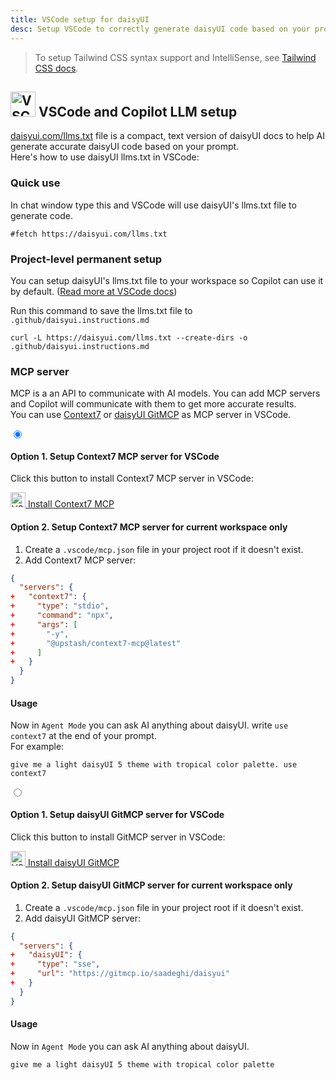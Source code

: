 ```yaml
---
title: VSCode setup for daisyUI
desc: Setup VSCode to correctly generate daisyUI code based on your prompt.
---
```


<script>
  import Translate from "$components/Translate.svelte"
</script>

> To setup Tailwind CSS syntax support and IntelliSense, see [Tailwind CSS docs](https://tailwindcss.com/docs/editor-setup).

## <img src="https://img.daisyui.com/images/logos/vscode.webp" alt="VSCode" width="40" height="40" class="inline-block me-2 -mt-1 not-prose"> VSCode and Copilot LLM setup

[daisyui.com/llms.txt](https://daisyui.com/llms.txt) file is a compact, text version of daisyUI docs to help AI generate accurate daisyUI code based on your prompt.  
Here's how to use daisyUI llms.txt in VSCode:

### Quick use

In chat window type this and VSCode will use daisyUI's llms.txt file to generate code.

```md:prompt
#fetch https://daisyui.com/llms.txt
```

### Project-level permanent setup

You can setup daisyUI's llms.txt file to your workspace so Copilot can use it by default. ([Read more at VSCode docs](https://code.visualstudio.com/docs/copilot/copilot-customization))

Run this command to save the llms.txt file to `.github/daisyui.instructions.md`

```sh:Terminal
curl -L https://daisyui.com/llms.txt --create-dirs -o .github/daisyui.instructions.md
```

### MCP server

MCP is a an API to communicate with AI models. You can add MCP servers and Copilot will communicate with them to get more accurate results.  
You can use [Context7](https://context7.com/) or [daisyUI GitMCP](https://gitmcp.io/saadeghi/daisyui) as MCP server in VSCode.

<div class="tabs tabs-lift max-sm:tabs-sm">
  <input type="radio" name="mcp_options" class="tab" aria-label="Context7" checked />
  <div class="tab-content bg-base-100 border-base-300 px-12 py-3">

#### Option 1. Setup Context7 MCP server for VSCode

Click this button to install Context7 MCP server in VSCode:

<a href="vscode:mcp/install?%7B%22name%22%3A%22context7%22%2C%22command%22%3A%22npx%22%2C%22args%22%3A%5B%22-y%22%2C%22%40upstash%2Fcontext7-mcp%40latest%22%5D%7D" class="btn btn-primary">
  <img src="https://img.daisyui.com/images/logos/vscode.webp" alt="VSCode" width="24" height="24" class="inline-block me-2">
  Install Context7 MCP
</a>

#### Option 2. Setup Context7 MCP server for current workspace only

1.  Create a `.vscode/mcp.json` file in your project root if it doesn't exist.
2.  Add Context7 MCP server:

```diff:.vscode/mcp.json
{
  "servers": {
+   "context7": {
+     "type": "stdio",
+     "command": "npx",
+     "args": [
+       "-y",
+       "@upstash/context7-mcp@latest"
+     ]
+   }
  }
}
```

#### Usage

Now in `Agent Mode` you can ask AI anything about daisyUI. write `use context7` at the end of your prompt.  
 For example:

```md:prompt
give me a light daisyUI 5 theme with tropical color palette. use context7
```

  </div>

  <input type="radio" name="mcp_options" class="tab" aria-label="GitMCP" />
  <div class="tab-content bg-base-100 border-base-300 px-12 py-3">

#### Option 1. Setup daisyUI GitMCP server for VSCode

Click this button to install GitMCP server in VSCode:

<a href="vscode:mcp/install?%7B%22name%22%3A%22daisyUI%22%2C%22type%22%3A%22sse%22%2C%22url%22%3A%22https%3A%2F%2Fgitmcp.io%2Fsaadeghi%2Fdaisyui%22%7D" class="btn btn-primary">
  <img src="https://img.daisyui.com/images/logos/vscode.webp" alt="VSCode" width="24" height="24" class="inline-block me-2">
  Install daisyUI GitMCP
</a>

#### Option 2. Setup daisyUI GitMCP server for current workspace only

1.  Create a `.vscode/mcp.json` file in your project root if it doesn't exist.
2.  Add daisyUI GitMCP server:

```diff:.vscode/mcp.json
{
  "servers": {
+   "daisyUI": {
+     "type": "sse",
+     "url": "https://gitmcp.io/saadeghi/daisyui"
+   }
  }
}
```

#### Usage

Now in `Agent Mode` you can ask AI anything about daisyUI.

```md:prompt
give me a light daisyUI 5 theme with tropical color palette
```

</div>
</div>
